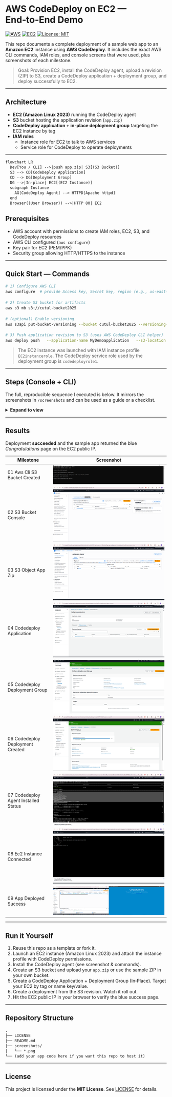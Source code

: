 # AWS CodeDeploy on EC2 — End‑to‑End Demo

[![AWS](https://img.shields.io/badge/AWS-CodeDeploy-orange)](https://aws.amazon.com/codedeploy/)
[![EC2](https://img.shields.io/badge/Compute-EC2-blue)](https://aws.amazon.com/ec2/)
[![License: MIT](https://img.shields.io/badge/License-MIT-green.svg)](LICENSE)

This repo documents a complete deployment of a sample web app to an **Amazon EC2** instance using **AWS CodeDeploy**. 
It includes the exact AWS CLI commands, IAM roles, and console screens that were used, plus screenshots of each milestone.

> Goal: Provision EC2, install the CodeDeploy agent, upload a revision (ZIP) to S3, create a CodeDeploy application + deployment group, and deploy successfully to EC2.

---

## Architecture

- **EC2 (Amazon Linux 2023)** running the CodeDeploy agent
- **S3** bucket hosting the application revision (`app.zip`)
- **CodeDeploy application + in‑place deployment group** targeting the EC2 instance by tag
- **IAM roles**
  - Instance role for EC2 to talk to AWS services
  - Service role for CodeDeploy to operate deployments

---
```mermaid
flowchart LR
  Dev[You / CLI] -->|push app.zip| S3[(S3 Bucket)]
  S3 --> CD[CodeDeploy Application]
  CD --> DG[Deployment Group]
  DG -->|In-place| EC2[(EC2 Instance)]
  subgraph Instance
    AG[CodeDeploy Agent] --> HTTPD[Apache httpd]
  end
  Browser((User Browser)) -->|HTTP 80| EC2
```
## Prerequisites

- AWS account with permissions to create IAM roles, EC2, S3, and CodeDeploy resources
- AWS CLI configured (`aws configure`)
- Key pair for EC2 (PEM/PPK)
- Security group allowing HTTP/HTTPS to the instance

---

## Quick Start — Commands

```bash
# 1) Configure AWS CLI
aws configure  # provide Access key, Secret key, region (e.g., us-east-1), output json

# 2) Create S3 bucket for artifacts
aws s3 mb s3://cutul-bucket2025

# (optional) Enable versioning
aws s3api put-bucket-versioning --bucket cutul-bucket2025 --versioning-configuration Status=Enabled

# 3) Push application revision to S3 (uses AWS CodeDeploy CLI helper)
aws deploy push   --application-name MyDemoapplication   --s3-location s3://cutul-bucket2025/codedeploy-demo/app.zip   --ignore-hidden-files
```

> The EC2 instance was launched with IAM instance profile `EC2instancerole`. The CodeDeploy service role used by the deployment group is `codedeployrole1`.

---

## Steps (Console + CLI)

The full, reproducible sequence I executed is below. It mirrors the screenshots in `/screenshots` and can be used as a guide or a checklist.

<details>
<summary><strong>Expand to view</strong></summary>

DEPLOY SAMPLE APPLICATION USING AWS CODEDEPLOY
1) **Create EC2 instance role (IAM)**
   - IAM → Roles → Create role → AWS service: **EC2**
   - Permissions: `AmazonEC2RoleforAWSCodeDeploy` (or modern equivalent policies)
   - Name: `EC2instancerole`

2) **Launch EC2 (Amazon Linux 2023)**
   - Name: `cutul-instance`, Type: `t3.micro`
   - SG: allow HTTP(80) + HTTPS(443)
   - Advanced details → Instance profile: `EC2instancerole`

3) **Install CodeDeploy agent (on EC2)**
   ```bash
   sudo dnf -y update || sudo yum -y update
   sudo dnf -y install ruby wget || sudo yum -y install ruby wget
   cd /tmp && wget https://aws-codedeploy-us-east-1.s3.us-east-1.amazonaws.com/latest/install
   chmod +x ./install && sudo ./install auto
   sudo systemctl status codedeploy-agent
   ```

4) **Create CodeDeploy service role**
   - IAM → Roles → Create role → AWS service: **CodeDeploy**
   - Permissions: `AWSCodeDeployRole`
   - Name: `codedeployrole1`

5) **Create CodeDeploy App + Deployment Group**
   - App: `MyDemoapplication` (EC2/on‑premises)
   - Group: `MyDemoDeploymentGroup`
   - Service role: `codedeployrole1`
   - Target EC2 by tag: Key `Name` = `cutul-instance`
   - Config: `CodeDeployDefault.OneAtATime`

6) **Artifacts bucket + revision**
   ```bash
   aws s3 mb s3://cutul-bucket2025
   aws s3 cp sample-app.zip s3://cutul-bucket2025/codedeploy-demo/app.zip
   ```

7) **Create deployment**
   - Revision: **Amazon S3** → `s3://cutul-bucket2025/codedeploy-demo/app.zip`
   - Wait for **Succeeded**, then open the EC2 Public IP.
step 1:
create a role in IAM

..from search bar > IAM > role
>>create role > AWS service > use case- EC2 > next >add permission- amazonEC2roleforAWScodedeploy
  >next >role name-EC2instancerole >description-Allows EC2 instances to call AWS services on your behalf
  >create role

step 2:

..from search bar > EC2 > Launch instances
>> name- cutul-instance >AMI-amazon linux > instancetype-t3 micro >key pair-create new-linux-kp(ppk) > network-
-keep default >create new secuirity group- allow Http and Https > Advance details- IAM instance profile-EC2instancerole
 >Launch instance
 >> connect the instance once ready

 step 3:

 >>EC2 instance connceted >in the linux window we will run some command one by one to install and check status of CodeDeploy agent
   >sudo yum update -y
   >sudo yum install -y ruby wget
   >wget https://aws-codedeploy-eu-west-1.s3.eu-west-1.amazonaws.com/latest/install
   >chmod +x ./install
   >sudo ./install auto
   >sudo service codedeploy-agent status

step 4:
 create role for code deploy
 >>create role > AWS service > use case- CodeDeploy > next >add permission- AWScodeDeployRole
  >next >role name-codedeployrole1 >description-Allows CodeDeploy to call AWS services such as Auto Scaling on your behalf.
  >create role

step 5:
  create application in code deploy

  >> in search bar->code deploy
  >Application > create application > name-mydemoappllication >compute platform-EC2/om-premises
  >create application
     >> mydemoappllication > create deployment group > name-MYdemoDeploymentGroup >service role-codedeployrole1 > deployment type-in place >
	   >Environment configuration- Amazon EC2 instance > key -name >value-cutul-instance
	   >agent configuration-with aws system manager --Only Once
	   >deployment settings - codedeploydefaultoneatatime > UNCHECK enable load balancing
	   >create deployment group


step 6:
download zip file from following link
https://k21academy.s3.us-west-2.amazonaws.com/AWS+DevOps+Professional/Activity_Guides/Module+3_+SDLC+Automation/M03_AG05_AWS+CodeDeploy/app.zip
  extract the folder app and keep only the files to a new folder called code deploy

step 7:
 go tho aws cli
   >>command promt >aws configure > access key-secret key-region-json 
   >cd downloads >cd code deploy 
   C:\Users\elect\Downloads\code deploy>
         >to create bucket-aws s3 mb s3://cutul-bucket2025
		 >check in console if the bucket has been created
		 to change versioning>aws s3api put-bucket-versioning --bucket cutul-bucket2025 --versioning-configuration Status=Enabled
		 To push zip files >aws deploy push --application-name MyDemoapplication --s3-location s3://cutul-bucket2025/codedeploy-demo/app.zip --ignore-hidden-files
		 >cross check in S3 console if the  object has been pushed/uploaded

step 8:

  go to the MYdemoDeploymentGroup > create deployment
  >>deployment group- MYdemoDeploymentGroup >revision type-my application is stored in amazon S3 >revision location-select default comes update
    >leave everything default > create deployment

step 9:
  >>go to the EC2
   >copy Public Ipv4 address
   >paste in a new windows

   >>>> Output Results<<<<

</details>

---

## Results

Deployment **succeeded** and the sample app returned the blue _Congratulations_ page on the EC2 public IP.

| Milestone | Screenshot |
|---|---|
| 01 Aws Cli S3 Bucket Created | ![01-aws-cli-s3-bucket-created.png](/screenshots/01-aws-cli-s3-bucket-created.png) |
| 02 S3 Bucket Console | ![02-s3-bucket-console.png](/screenshots/02-s3-bucket-console.png) |
| 03 S3 Object App Zip | ![03-s3-object-app-zip.png](/screenshots/03-s3-object-app-zip.png) |
| 04 Codedeploy Application | ![04-codedeploy-application.png](/screenshots/04-codedeploy-application.png) |
| 05 Codedeploy Deployment Group | ![05-codedeploy-deployment-group.png](/screenshots/05-codedeploy-deployment-group.png) |
| 06 Codedeploy Deployment Created | ![06-codedeploy-deployment-created.png](/screenshots/06-codedeploy-deployment-created.png) |
| 07 Codedeploy Agent Installed Status | ![07-codedeploy-agent-installed-status.png](/screenshots/07-codedeploy-agent-installed-status.png) |
| 08 Ec2 Instance Connected | ![08-ec2-instance-connected.png](/screenshots/08-ec2-instance-connected.png) |
| 09 App Deployed Success | ![09-app-deployed-success.png](/screenshots/09-app-deployed-success.png) |


---

## Run it Yourself

1. Reuse this repo as a template or fork it.
2. Launch an EC2 instance (Amazon Linux 2023) and attach the instance profile with CodeDeploy permissions.
3. Install the CodeDeploy agent (see screenshot & commands).
4. Create an S3 bucket and upload your `app.zip` or use the sample ZIP in your own bucket.
5. Create a CodeDeploy Application + Deployment Group (In‑Place). Target your EC2 by tag or name key/value.
6. Create a deployment from the S3 revision. Watch it roll out.
7. Hit the EC2 public IP in your browser to verify the blue success page.

---

## Repository Structure

```
.
├── LICENSE
├── README.md
├── screenshots/
│   └── *.png
└── (add your app code here if you want this repo to host it)
```

---

## License

This project is licensed under the **MIT License**. See [LICENSE](LICENSE) for details.

